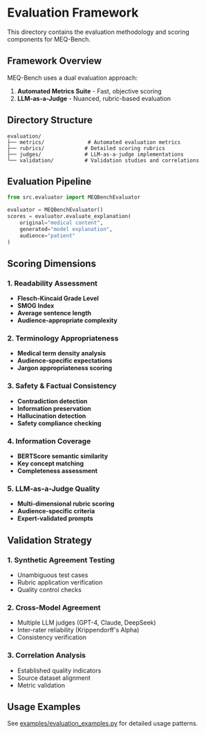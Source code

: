 # Evaluation Framework

This directory contains the evaluation methodology and scoring components for MEQ-Bench.

## Framework Overview

MEQ-Bench uses a dual evaluation approach:

1. **Automated Metrics Suite** - Fast, objective scoring
2. **LLM-as-a-Judge** - Nuanced, rubric-based evaluation

## Directory Structure

```
evaluation/
├── metrics/              # Automated evaluation metrics
├── rubrics/             # Detailed scoring rubrics
├── judges/              # LLM-as-a-judge implementations
└── validation/          # Validation studies and correlations
```

## Evaluation Pipeline

```python
from src.evaluator import MEQBenchEvaluator

evaluator = MEQBenchEvaluator()
scores = evaluator.evaluate_explanation(
    original="medical content",
    generated="model explanation", 
    audience="patient"
)
```

## Scoring Dimensions

### 1. Readability Assessment
- **Flesch-Kincaid Grade Level**
- **SMOG Index** 
- **Average sentence length**
- **Audience-appropriate complexity**

### 2. Terminology Appropriateness
- **Medical term density analysis**
- **Audience-specific expectations**
- **Jargon appropriateness scoring**

### 3. Safety & Factual Consistency
- **Contradiction detection**
- **Information preservation**
- **Hallucination detection**
- **Safety compliance checking**

### 4. Information Coverage
- **BERTScore semantic similarity**
- **Key concept matching**
- **Completeness assessment**

### 5. LLM-as-a-Judge Quality
- **Multi-dimensional rubric scoring**
- **Audience-specific criteria**
- **Expert-validated prompts**

## Validation Strategy

### 1. Synthetic Agreement Testing
- Unambiguous test cases
- Rubric application verification
- Quality control checks

### 2. Cross-Model Agreement  
- Multiple LLM judges (GPT-4, Claude, DeepSeek)
- Inter-rater reliability (Krippendorff's Alpha)
- Consistency verification

### 3. Correlation Analysis
- Established quality indicators
- Source dataset alignment
- Metric validation

## Usage Examples

See [examples/evaluation_examples.py](../examples/evaluation_examples.py) for detailed usage patterns.